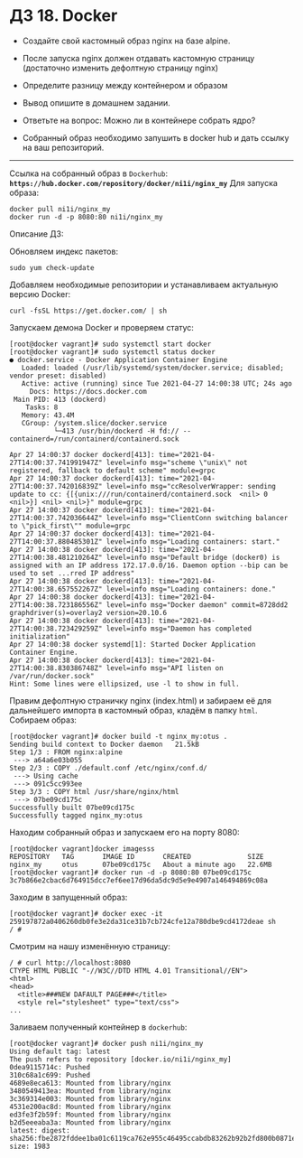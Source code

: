 # ДЗ 18. Docker
* Создайте свой кастомный образ nginx на базе alpine.

* После запуска nginx должен отдавать кастомную страницу (достаточно изменить дефолтную страницу nginx)

* Определите разницу между контейнером и образом

* Вывод опишите в домашнем задании.

* Ответьте на вопрос: Можно ли в контейнере собрать ядро?

* Собранный образ необходимо запушить в docker hub и дать ссылку на ваш репозиторий.
---
Ссылка на собранный образ в `Dockerhub`: **`https://hub.docker.com/repository/docker/ni1i/nginx_my`**
Для запуска образа:
```
docker pull ni1i/nginx_my
docker run -d -p 8080:80 ni1i/nginx_my
```

Описание ДЗ:

Обновляем индекс пакетов:
```
sudo yum check-update
```
Добавляем необходимые репозитории и устанавливаем актуальную версию Docker:
```
curl -fsSL https://get.docker.com/ | sh
```
Запускаем демона Docker и проверяем статус:
```
[root@docker vagrant]# sudo systemctl start docker
[root@docker vagrant]# sudo systemctl status docker
● docker.service - Docker Application Container Engine
   Loaded: loaded (/usr/lib/systemd/system/docker.service; disabled; vendor preset: disabled)
   Active: active (running) since Tue 2021-04-27 14:00:38 UTC; 24s ago
     Docs: https://docs.docker.com
 Main PID: 413 (dockerd)
    Tasks: 8
   Memory: 43.4M
   CGroup: /system.slice/docker.service
           └─413 /usr/bin/dockerd -H fd:// --containerd=/run/containerd/containerd.sock

Apr 27 14:00:37 docker dockerd[413]: time="2021-04-27T14:00:37.741991947Z" level=info msg="scheme \"unix\" not registered, fallback to default scheme" module=grpc
Apr 27 14:00:37 docker dockerd[413]: time="2021-04-27T14:00:37.742016839Z" level=info msg="ccResolverWrapper: sending update to cc: {[{unix:///run/containerd/containerd.sock  <nil> 0 <nil>}] <nil> <nil>}" module=grpc
Apr 27 14:00:37 docker dockerd[413]: time="2021-04-27T14:00:37.742036644Z" level=info msg="ClientConn switching balancer to \"pick_first\"" module=grpc
Apr 27 14:00:37 docker dockerd[413]: time="2021-04-27T14:00:37.880485301Z" level=info msg="Loading containers: start."
Apr 27 14:00:38 docker dockerd[413]: time="2021-04-27T14:00:38.481210264Z" level=info msg="Default bridge (docker0) is assigned with an IP address 172.17.0.0/16. Daemon option --bip can be used to set ...rred IP address"
Apr 27 14:00:38 docker dockerd[413]: time="2021-04-27T14:00:38.657552267Z" level=info msg="Loading containers: done."
Apr 27 14:00:38 docker dockerd[413]: time="2021-04-27T14:00:38.723186556Z" level=info msg="Docker daemon" commit=8728dd2 graphdriver(s)=overlay2 version=20.10.6
Apr 27 14:00:38 docker dockerd[413]: time="2021-04-27T14:00:38.723429259Z" level=info msg="Daemon has completed initialization"
Apr 27 14:00:38 docker systemd[1]: Started Docker Application Container Engine.
Apr 27 14:00:38 docker dockerd[413]: time="2021-04-27T14:00:38.830386748Z" level=info msg="API listen on /var/run/docker.sock"
Hint: Some lines were ellipsized, use -l to show in full.

```
Правим дефолтную страничку nginx (index.html) и забираем её для дальнейшего импорта в кастомный образ, кладём в папку `html`.
Собираем образ:
```
[root@docker vagrant]# docker build -t nginx_my:otus .
Sending build context to Docker daemon   21.5kB
Step 1/3 : FROM nginx:alpine
 ---> a64a6e03b055
Step 2/3 : COPY ./default.conf /etc/nginx/conf.d/
 ---> Using cache
 ---> 091c5cc993ee
Step 3/3 : COPY html /usr/share/nginx/html
 ---> 07be09cd175c
Successfully built 07be09cd175c
Successfully tagged nginx_my:otus

```
Находим собранный образ и запускаем его на порту 8080:
```
[root@docker vagrant]docker imagesss
REPOSITORY   TAG       IMAGE ID       CREATED              SIZE
nginx_my     otus      07be09cd175c   About a minute ago   22.6MB
[root@docker vagrant]# docker run -d -p 8080:80 07be09cd175c
3c7b866e2cbac6d764915dcc7ef6ee17d96da5dc9d5e9e4907a146494869c08a
```
Заходим в запущенный образ:
```
[root@docker vagrant]# docker exec -it 259197872a0406260db0fe3e2da31ce31b7cb724cfe12a780dbe9cd4172deae sh
/ #
```
Смотрим на нашу изменённую страницу:
```
/ # curl http://localhost:8080
CTYPE HTML PUBLIC "-//W3C//DTD HTML 4.01 Transitional//EN">
<html>
<head>
  <title>###NEW DAFAULT PAGE###</title>
  <style rel="stylesheet" type="text/css">
...
```
Заливаем полученный контейнер в `dockerhub`:
```
[root@docker vagrant]# docker push ni1i/nginx_my
Using default tag: latest
The push refers to repository [docker.io/ni1i/nginx_my]
0dea9115714c: Pushed
310c68a1c699: Pushed
4689e8eca613: Mounted from library/nginx
3480549413ea: Mounted from library/nginx
3c369314e003: Mounted from library/nginx
4531e200ac8d: Mounted from library/nginx
ed3fe3f2b59f: Mounted from library/nginx
b2d5eeeaba3a: Mounted from library/nginx
latest: digest: sha256:fbe2872fddee1ba01c6119ca762e955c46495ccabdb83262b92b2fd800b0871e size: 1983
```
